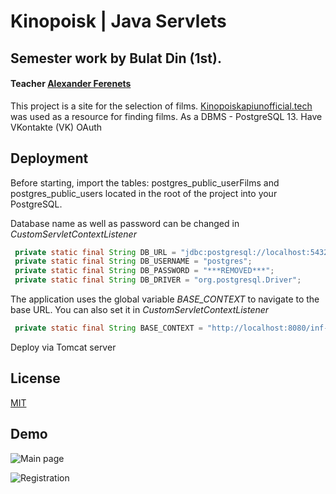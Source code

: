 
# Kinopoisk | Java Servlets

## Semester work by Bulat Din (1st).
#### Teacher [Alexander Ferenets](https://github.com/istamendil)

This project is a site for the selection of films. [Kinopoiskapiunofficial.tech](https://kinopoiskapiunofficial.tech/) was used as a resource for finding films. As a DBMS - PostgreSQL 13. Have VKontakte (VK) OAuth


## Deployment

Before starting, import the tables: postgres_public_userFilms and postgres_public_users located in the root of the project into your PostgreSQL.

Database name as well as password can be changed in *CustomServletContextListener*

```java
 private static final String DB_URL = "jdbc:postgresql://localhost:5432/postgres";
 private static final String DB_USERNAME = "postgres";
 private static final String DB_PASSWORD = "***REMOVED***";
 private static final String DB_DRIVER = "org.postgresql.Driver";
  ```

The application uses the global variable *BASE_CONTEXT* to navigate to the base URL. You can also set it in *CustomServletContextListener*

```java
 private static final String BASE_CONTEXT = "http://localhost:8080/inf-1-sem";
```
Deploy via Tomcat server

## License

[MIT](https://choosealicense.com/licenses/mit/)


## Demo

![Main page](https://github.com/Korjick/Kinopoisk-Java-Servlets/blob/master/1.png)

![Registration](https://github.com/Korjick/Kinopoisk-Java-Servlets/blob/master/2.png)
